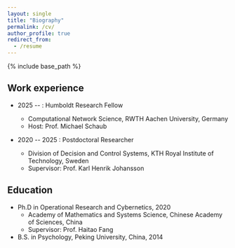 ```yaml
---
layout: single
title: "Biography"
permalink: /cv/
author_profile: true
redirect_from:
  - /resume
---
```


{% include base_path %}

## Work experience
* 2025 -- : Humboldt Research Fellow
  * Computational Network Science, RWTH Aachen University, Germany
  * Host: Prof. Michael Schaub 

* 2020 -- 2025 : Postdoctoral Researcher
  * Division of Decision and Control Systems, KTH Royal Institute of Technology, Sweden
  * Supervisor: Prof. Karl Henrik Johansson

## Education

* Ph.D in Operational Research and Cybernetics, 2020
  * Academy of Mathematics and Systems Science, Chinese Academy of Sciences, China
  * Supervisor: Prof. Haitao Fang
* B.S. in Psychology, Peking University, China, 2014


<!--
## Teaching

* TA -- EL1010 Automatic Control, General Course, KTH Royal Institute of Technology, 2022
-->



<!--  <ul>{% for post in site.teaching reversed %}
    {% include archive-single-cv.html %}
  {% endfor %}</ul>-->

  
<!-- ## Service and leadership
* Currently signed in to 43 different slack teams-->


<!-- Skills
======
* Skill 1
* Skill 2
  * Sub-skill 2.1
  * Sub-skill 2.2
  * Sub-skill 2.3
* Skill 3
Publications
======
  <ul>{% for post in site.publications reversed %}
    {% include archive-single-cv.html %}
  {% endfor %}</ul>
Talks
======
  <ul>{% for post in site.talks reversed %}
    {% include archive-single-talk-cv.html  %}
  {% endfor %}</ul>-->  

